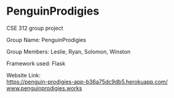 # PenguinProdigies
CSE 312 group project

Group Name: PenguinProdigies

Group Members: Leslie, Ryan, Solomon, Winston

Framework used: Flask

Website Link:  
https://penguin-prodigies-app-b36a75dc9db5.herokuapp.com/  
www.penguinprodigies.works
